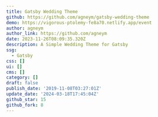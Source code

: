```yaml
---
title: Gatsby Wedding Theme
github: https://github.com/agneym/gatsby-wedding-theme
demo: https://vigorous-ptolemy-fe8a70.netlify.app/event
author: agneym
author_link: https://github.com/agneym
date: 2023-11-26T08:09:35.320Z
description: A Simple Wedding Theme for Gatsby
ssg:
  - Gatsby
css: []
ui: []
cms: []
category: []
draft: false
publish_date: '2019-11-08T03:27:01Z'
update_date: '2024-03-18T17:45:04Z'
github_star: 15
github_fork: 8
---
```

